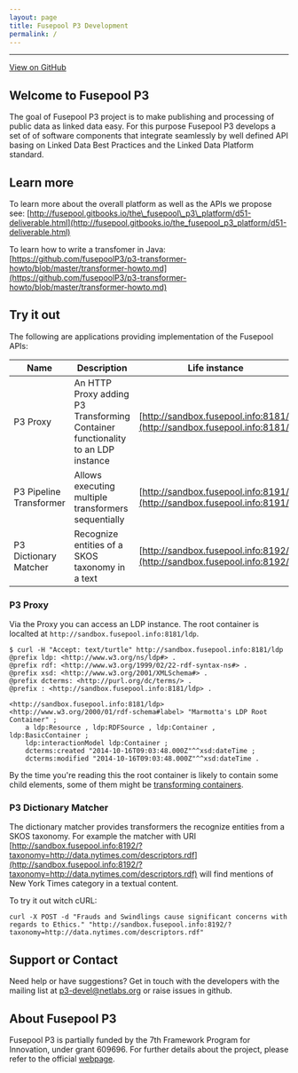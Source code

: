 ```yaml
---
layout: page
title: Fusepool P3 Development
permalink: /
---
```


-----------------

[View on GitHub](https://github.com/fusepoolP3)

## <a name="welcome-to-fusepool-p3"></a>Welcome to Fusepool P3

The goal of Fusepool P3 project is to make publishing and processing of
public data as linked data easy. For this purpose Fusepool P3 develops a
set of of software components that integrate seamlessly by well defined
API basing on Linked Data Best Practices and the Linked Data Platform
standard.

## <a name="learn-more"></a>Learn more

To learn more about the overall platform as well as the APIs we propose
see:
[http://fusepool.gitbooks.io/the\_fusepool\_p3\_platform/d51-deliverable.html](http://fusepool.gitbooks.io/the_fusepool_p3_platform/d51-deliverable.html)

To learn how to write a transfomer in Java:
[https://github.com/fusepoolP3/p3-transformer-howto/blob/master/transformer-howto.md](https://github.com/fusepoolP3/p3-transformer-howto/blob/master/transformer-howto.md)

## <a name="try-it-out"></a>Try it out

The following are applications providing implementation of the Fusepool
APIs:

| Name | Description | Life instance | Source | 
| ----- |----- | -----| -----|
| P3 Proxy | An HTTP Proxy adding P3 Transforming Container functionality to an LDP instance| [http://sandbox.fusepool.info:8181/](http://sandbox.fusepool.info:8181/) | [https://github.com/fusepoolP3/p3-proxy](https://github.com/fusepoolP3/p3-proxy)| 
| P3 Pipeline Transformer | Allows executing multiple transformers sequentially | [http://sandbox.fusepool.info:8191/](http://sandbox.fusepool.info:8191/) | [https://github.com/fusepoolP3/p3-pipeline-transformer](https://github.com/fusepoolP3/p3-pipeline-transformer)| 
| P3 Dictionary Matcher | Recognize entities of a SKOS taxonomy in a text | [http://sandbox.fusepool.info:8192/](http://sandbox.fusepool.info:8192/) | [https://github.com/fusepoolP3/p3-dictionary-matcher-transfromer](https://github.com/fusepoolP3/p3-dictionary-matcher-transfromer)|

### P3 Proxy

Via the Proxy you can access an LDP instance. The root container is localted at `http://sandbox.fusepool.info:8181/ldp`.

    $ curl -H "Accept: text/turtle" http://sandbox.fusepool.info:8181/ldp
    @prefix ldp: <http://www.w3.org/ns/ldp#> .
    @prefix rdf: <http://www.w3.org/1999/02/22-rdf-syntax-ns#> .
    @prefix xsd: <http://www.w3.org/2001/XMLSchema#> .
    @prefix dcterms: <http://purl.org/dc/terms/> .
    @prefix : <http://sandbox.fusepool.info:8181/ldp> .

    <http://sandbox.fusepool.info:8181/ldp> <http://www.w3.org/2000/01/rdf-schema#label> "Marmotta's LDP Root Container" ;
    	a ldp:Resource , ldp:RDFSource , ldp:Container , ldp:BasicContainer ;
    	ldp:interactionModel ldp:Container ;
    	dcterms:created "2014-10-16T09:03:48.000Z"^^xsd:dateTime ;
    	dcterms:modified "2014-10-16T09:03:48.000Z"^^xsd:dateTime .

By the time you're reading this the root container is likely to contain some 
child elements, some of them might be [transforming containers](https://github.com/fusepoolP3/overall-architecture/blob/master/transforming-container-api.md).


### P3 Dictionary Matcher

The dictionary matcher provides transformers the recognize entities from a SKOS taxonomy. For example the matcher with URI [http://sandbox.fusepool.info:8192/?taxonomy=http://data.nytimes.com/descriptors.rdf](http://sandbox.fusepool.info:8192/?taxonomy=http://data.nytimes.com/descriptors.rdf) will find mentions of New York Times category in a textual content.

To try it out witch cURL: 

`curl -X POST -d "Frauds and Swindlings cause significant concerns with regards to Ethics." "http://sandbox.fusepool.info:8192/?taxonomy=http://data.nytimes.com/descriptors.rdf"`



## <a name="support-or-contact"></a>Support or Contact

Need help or have suggestions? Get in touch with the developers with the
mailing list at [p3-devel@netlabs.org](mailto:p3-devel@netlabs.org) or
raise issues in github.

## <a name="about-fusepool-p3"></a>About Fusepool P3

Fusepool P3 is partially funded by the 7th Framework Program for
Innovation, under grant 609696. For further details about the project,
please refer to the official [webpage](http://p3.fusepool.eu/).
